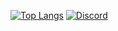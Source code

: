 [![Top Langs](https://github-readme-stats.vercel.app/api/top-langs/?username=HeyItsSloth&layout=compact&theme=dark)](https://github.com/HeyItsSloth)
[![Discord](https://img.shields.io/badge/Join%20Us%20on-Discord-7289DA.svg?logo=discord&logoColor=white)](https://discord.gg/TBkjPn6mHg)
